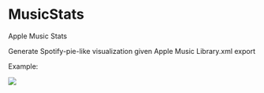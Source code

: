 # MusicStats
Apple Music Stats

Generate Spotify-pie-like visualization given Apple Music Library.xml export

Example:

![](genre-artist.png)
